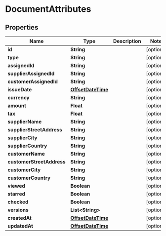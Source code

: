 
# DocumentAttributes

## Properties
Name | Type | Description | Notes
------------ | ------------- | ------------- | -------------
**id** | **String** |  |  [optional]
**type** | **String** |  |  [optional]
**assignedId** | **String** |  |  [optional]
**supplierAssignedId** | **String** |  |  [optional]
**customerAssignedId** | **String** |  |  [optional]
**issueDate** | [**OffsetDateTime**](OffsetDateTime.md) |  |  [optional]
**currency** | **String** |  |  [optional]
**amount** | **Float** |  |  [optional]
**tax** | **Float** |  |  [optional]
**supplierName** | **String** |  |  [optional]
**supplierStreetAddress** | **String** |  |  [optional]
**supplierCity** | **String** |  |  [optional]
**supplierCountry** | **String** |  |  [optional]
**customerName** | **String** |  |  [optional]
**customerStreetAddress** | **String** |  |  [optional]
**customerCity** | **String** |  |  [optional]
**customerCountry** | **String** |  |  [optional]
**viewed** | **Boolean** |  |  [optional]
**starred** | **Boolean** |  |  [optional]
**checked** | **Boolean** |  |  [optional]
**versions** | **List&lt;String&gt;** |  |  [optional]
**createdAt** | [**OffsetDateTime**](OffsetDateTime.md) |  |  [optional]
**updatedAt** | [**OffsetDateTime**](OffsetDateTime.md) |  |  [optional]



